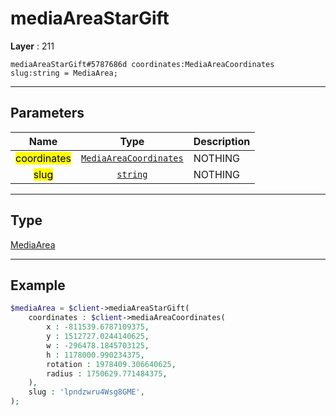 # mediaAreaStarGift

**Layer** : 211

```tl
mediaAreaStarGift#5787686d coordinates:MediaAreaCoordinates slug:string = MediaArea;
```

---

## Parameters

| Name | Type | Description |
| :---: | :---: | :--- |
| <mark>coordinates</mark> | [`MediaAreaCoordinates`](type/MediaAreaCoordinates) | NOTHING |
| <mark>slug</mark> | [`string`](type/string) | NOTHING |

---

## Type

[MediaArea](type/MediaArea)

---

## Example

```php
$mediaArea = $client->mediaAreaStarGift(
	coordinates : $client->mediaAreaCoordinates(
		x : -811539.6787109375,
		y : 1512727.0244140625,
		w : -296478.1845703125,
		h : 1178000.990234375,
		rotation : 1978409.306640625,
		radius : 1750629.771484375,
	),
	slug : 'lpndzwru4Wsg8GME',
);
```